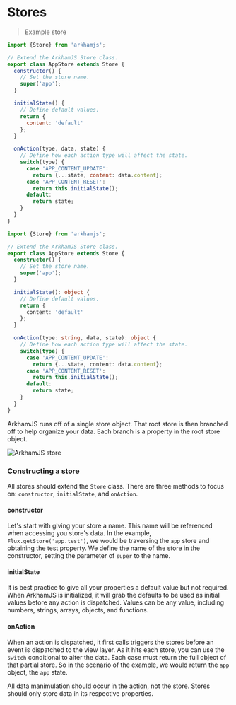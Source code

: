# Stores

> Example store

```javascript
import {Store} from 'arkhamjs';

// Extend the ArkhamJS Store class.
export class AppStore extends Store {
  constructor() {
    // Set the store name.
    super('app');
  }

  initialState() {
    // Define default values.
    return {
      content: 'default'
    };
  }

  onAction(type, data, state) {
    // Define how each action type will affect the state.
    switch(type) {
      case 'APP_CONTENT_UPDATE':
        return {...state, content: data.content};
      case 'APP_CONTENT_RESET':
        return this.initialState();
      default:
        return state;
    }
  }
}
```

```typescript
import {Store} from 'arkhamjs';

// Extend the ArkhamJS Store class.
export class AppStore extends Store {
  constructor() {
    // Set the store name.
    super('app');
  }

  initialState(): object {
    // Define default values.
    return {
      content: 'default'
    };
  }

  onAction(type: string, data, state): object {
    // Define how each action type will affect the state.
    switch(type) {
      case 'APP_CONTENT_UPDATE':
        return {...state, content: data.content};
      case 'APP_CONTENT_RESET':
        return this.initialState();
      default:
        return state;
    }
  }
}
```

ArkhamJS runs off of a single store object. That root store is then branched off to help organize your data. Each branch is a property in the root store object.

![ArkhamJS store](./images/store-arkhamjs.png "ArkhamJS store")

### Constructing a store

All stores should extend the `Store` class. There are three methods to focus on: `constructor`, `initialState`, and `onAction`.

#### constructor

Let's start with giving your store a name. This name will be referenced when accessing you store's data. In the example, `Flux.getStore('app.test')`, we would be traversing the `app` store and obtaining the test property. We define the name of the store in the constructor, setting the parameter of `super` to the name.

#### initialState

It is best practice to give all your properties a default value but not required. When ArkhamJS is initialized, it will grab the defaults to be used as initial values before any action is dispatched. Values can be any value, including numbers, strings, arrays, objects, and functions.

#### onAction

When an action is dispatched, it first calls triggers the stores before an event is dispatched to the view layer. As it hits each store, you can use the `switch` conditional to alter the data. Each case must return the full object of that partial store. So in the scenario of the example, we would return the `app` object, the `app` state.

<aside class="notice">
All data manimulation should occur in the action, not the store. Stores should only store data in its respective properties.
</aside>